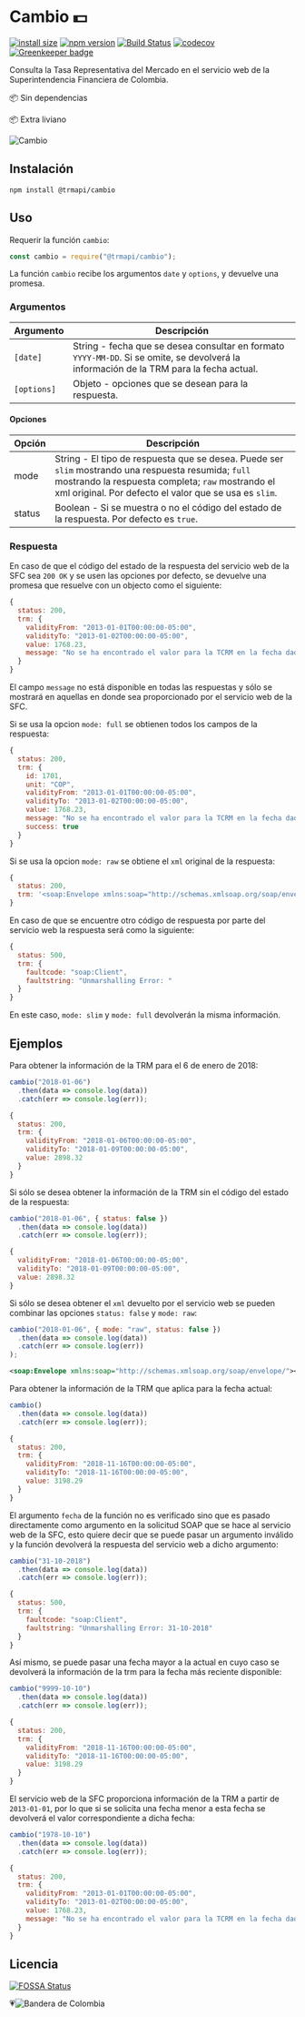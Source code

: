 # Cambio 💵

[![install size](https://packagephobia.now.sh/badge?p=@trmapi/cambio)](https://packagephobia.now.sh/result?p=@trmapi/cambio)
[![npm version](https://badge.fury.io/js/%40trmapi%2Fcambio.svg)](https://www.npmjs.com/package/@trmapi/cambio)
[![Build Status](https://travis-ci.com/trmapi/cambio.svg?branch=master)](https://travis-ci.com/trmapi/cambio)
[![codecov](https://codecov.io/gh/trmapi/cambio/branch/master/graph/badge.svg)](https://codecov.io/gh/trmapi/cambio)
[![Greenkeeper badge](https://badges.greenkeeper.io/trmapi/cambio.svg)](https://greenkeeper.io/)

Consulta la Tasa Representativa del Mercado en el servicio web de la Superintendencia Financiera de Colombia.

📦 Sin dependencias

📦 Extra liviano

![Cambio](https://media.giphy.com/media/bzE1WAm8BifiE/giphy.gif)

## Instalación

```shell
npm install @trmapi/cambio
```

## Uso

Requerir la función `cambio`:

```js
const cambio = require("@trmapi/cambio");
```

La función `cambio` recibe los argumentos `date` y `options`, y devuelve una promesa.

### Argumentos

| Argumento   | Descripción                                                                                                                             |
| ----------- | --------------------------------------------------------------------------------------------------------------------------------------- |
| `[date]`    | String - fecha que se desea consultar en formato `YYYY-MM-DD`. Si se omite, se devolverá la información de la TRM para la fecha actual. |
| `[options]` | Objeto - opciones que se desean para la respuesta.                                                                                      |

#### Opciones

| Opción | Descripción                                                                                                                                                                                                        |
| ------ | ------------------------------------------------------------------------------------------------------------------------------------------------------------------------------------------------------------------ |
| mode   | String - El tipo de respuesta que se desea. Puede ser `slim` mostrando una respuesta resumida; `full` mostrando la respuesta completa; `raw` mostrando el xml original. Por defecto el valor que se usa es `slim`. |
| status | Boolean - Si se muestra o no el código del estado de la respuesta. Por defecto es `true`.                                                                                                                          |

### Respuesta

En caso de que el código del estado de la respuesta del servicio web de la SFC sea `200 OK` y se usen las opciones por defecto, se devuelve una promesa que resuelve con un objecto como el siguiente:

```js
{
  status: 200,
  trm: {
    validityFrom: "2013-01-01T00:00:00-05:00",
    validityTo: "2013-01-02T00:00:00-05:00",
    value: 1768.23,
    message: "No se ha encontrado el valor para la TCRM en la fecha dada: Fri Oct 10 00:00:00 COT 2008. Se retorna el valor de la fecha superior mas cercana",
  }
}
```

El campo `message` no está disponible en todas las respuestas y sólo se mostrará en aquellas en donde sea proporcionado por el servicio web de la SFC.

Si se usa la opcion `mode: full` se obtienen todos los campos de la respuesta:

```js
{
  status: 200,
  trm: {
    id: 1701,
    unit: "COP",
    validityFrom: "2013-01-01T00:00:00-05:00",
    validityTo: "2013-01-02T00:00:00-05:00",
    value: 1768.23,
    message: "No se ha encontrado el valor para la TCRM en la fecha dada: Fri Oct 10 00:00:00 COT 2008. Se retorna el valor de la fecha superior mas cercana",
    success: true
  }
}
```

Si se usa la opcion `mode: raw` se obtiene el `xml` original de la respuesta:

```js
{
  status: 200,
  trm: '<soap:Envelope xmlns:soap="http://schemas.xmlsoap.org/soap/envelope/"><soap:Body><ns2:queryTCRMResponse xmlns:ns2="http://action.trm.services.generic.action.superfinanciera.nexura.sc.com.co/"><return><id>1701</id><unit>COP</unit><validityFrom>2013-01-01T00:00:00-05:00</validityFrom><validityTo>2013-01-02T00:00:00-05:00</validityTo><value>1768.23</value><message>No se ha encontrado el valor para la TCRM en la fecha dada: Tue Jan 01 00:00:00 COT 2008. Se retorna el valor de la fecha superior mas cercana</message><success>true</success></return></ns2:queryTCRMResponse></soap:Body></soap:Envelope>'
}
```

En caso de que se encuentre otro código de respuesta por parte del servicio web la respuesta será como la siguiente:

```js
{
  status: 500,
  trm: {
    faultcode: "soap:Client",
    faultstring: "Unmarshalling Error: "
  }
}
```

En este caso, `mode: slim` y `mode: full` devolverán la misma información.

## Ejemplos

Para obtener la información de la TRM para el 6 de enero de 2018:

```js
cambio("2018-01-06")
  .then(data => console.log(data))
  .catch(err => console.log(err));
```

```js
{
  status: 200,
  trm: {
    validityFrom: "2018-01-06T00:00:00-05:00",
    validityTo: "2018-01-09T00:00:00-05:00",
    value: 2898.32
  }
}
```

Si sólo se desea obtener la información de la TRM sin el código del estado de la respuesta:

```js
cambio("2018-01-06", { status: false })
  .then(data => console.log(data))
  .catch(err => console.log(err));
```

```js
{
  validityFrom: "2018-01-06T00:00:00-05:00",
  validityTo: "2018-01-09T00:00:00-05:00",
  value: 2898.32
}
```

Si sólo se desea obtener el `xml` devuelto por el servicio web se pueden combinar las opciones `status: false` y `mode: raw`:

```js
cambio("2018-01-06", { mode: "raw", status: false })
  .then(data => console.log(data))
  .catch(err => console.log(err))
);
```

```xml
<soap:Envelope xmlns:soap="http://schemas.xmlsoap.org/soap/envelope/"><soap:Body><ns2:queryTCRMResponse xmlns:ns2="http://action.trm.services.generic.action.superfinanciera.nexura.sc.com.co/"><return><id>620351</id><unit>COP</unit><validityFrom>2018-01-06T00:00:00-05:00</validityFrom><validityTo>2018-01-09T00:00:00-05:00</validityTo><value>2898.32</value><success>true</success></return></ns2:queryTCRMResponse></soap:Body></soap:Envelope>
```

Para obtener la información de la TRM que aplica para la fecha actual:

```js
cambio()
  .then(data => console.log(data))
  .catch(err => console.log(err));
```

```js
{
  status: 200,
  trm: {
    validityFrom: "2018-11-16T00:00:00-05:00",
    validityTo: "2018-11-16T00:00:00-05:00",
    value: 3198.29
  }
}
```

El argumento `fecha` de la función no es verificado sino que es pasado directamente como argumento en la solicitud SOAP que se hace al servicio web de la SFC, esto quiere decir que se puede pasar un argumento inválido y la función devolverá la respuesta del servicio web a dicho argumento:

```js
cambio("31-10-2018")
  .then(data => console.log(data))
  .catch(err => console.log(err));
```

```js
{
  status: 500,
  trm: {
    faultcode: "soap:Client",
    faultstring: "Unmarshalling Error: 31-10-2018"
  }
}
```

Así mismo, se puede pasar una fecha mayor a la actual en cuyo caso se devolverá la información de la trm para la fecha más reciente disponible:

```js
cambio("9999-10-10")
  .then(data => console.log(data))
  .catch(err => console.log(err));
```

```js
{
  status: 200,
  trm: {
    validityFrom: "2018-11-16T00:00:00-05:00",
    validityTo: "2018-11-16T00:00:00-05:00",
    value: 3198.29
  }
}
```

El servicio web de la SFC proporciona información de la TRM a partir de `2013-01-01`, por lo que si se solicita una fecha menor a esta fecha se devolverá el valor correspondiente a dicha fecha:

```js
cambio("1978-10-10")
  .then(data => console.log(data))
  .catch(err => console.log(err));
```

```js
{
  status: 200,
  trm: {
    validityFrom: "2013-01-01T00:00:00-05:00",
    validityTo: "2013-01-02T00:00:00-05:00",
    value: 1768.23,
    message: "No se ha encontrado el valor para la TCRM en la fecha dada: Tue Oct 10 00:00:00 COT 1978. Se retorna el valor de la fecha superior mas cercana"
  }
}
```

## Licencia

[![FOSSA Status](https://app.fossa.com/api/projects/git%2Bgithub.com%2Ftrmapi%2Fcambio.svg?type=large)](https://app.fossa.com/projects/git%2Bgithub.com%2Ftrmapi%2Fcambio?ref=badge_large)

💗![Bandera de Colombia](https://upload.wikimedia.org/wikipedia/commons/thumb/2/21/Flag_of_Colombia.svg/16px-Flag_of_Colombia.svg.png)
